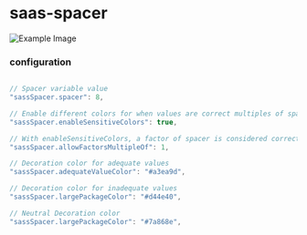 # saas-spacer

![Example Image](https://media.giphy.com/media/BpamyEAIa6SxxNggKT/giphy.gif)


### configuration

  ```javascript

  // Spacer variable value
  "sassSpacer.spacer": 8,

  // Enable different colors for when values are correct multiples of spacer variable
  "sassSpacer.enableSensitiveColors": true,
  
  // With enableSensitiveColors, a factor of spacer is considered correct if it's a mutiple of this number
  "sassSpacer.allowFactorsMultipleOf": 1,

  // Decoration color for adequate values
  "sassSpacer.adequateValueColor": "#a3ea9d",

  // Decoration color for inadequate values
  "sassSpacer.largePackageColor": "#d44e40",

  // Neutral Decoration color
  "sassSpacer.largePackageColor": "#7a868e",
```
